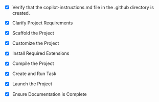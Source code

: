 <!-- Use this file to provide workspace-specific custom instructions to Copilot. For more details, visit https://code.visualstudio.com/docs/copilot/copilot-customization#_use-a-githubcopilotinstructionsmd-file -->
- [x] Verify that the copilot-instructions.md file in the .github directory is created.

- [x] Clarify Project Requirements
	<!-- Python GUI application for geotechnical alerts with PySide6, Excel storage, login system, and dashboard -->

- [x] Scaffold the Project
	<!-- Proyecto scaffolded manualmente con estructura completa: src/gui, src/data, src/auth, main.py, requirements.txt, README.md y tests -->

- [x] Customize the Project
	<!-- Proyecto personalizado completamente según requerimientos: formulario de alertas, dashboard, Excel manager, SQL integration, login system -->

- [x] Install Required Extensions
	<!-- No se requieren extensiones adicionales para proyecto Python -->

- [x] Compile the Project
	<!-- Dependencias instaladas correctamente, aplicación ejecutándose sin errores -->

- [x] Create and Run Task
	<!-- Aplicación ejecutándose directamente con python main.py -->

- [x] Launch the Project
	<!-- Aplicación lanzada y ejecutándose correctamente -->

- [x] Ensure Documentation is Complete
	<!-- README.md completo con instrucciones detalladas, copilot-instructions.md actualizado -->
